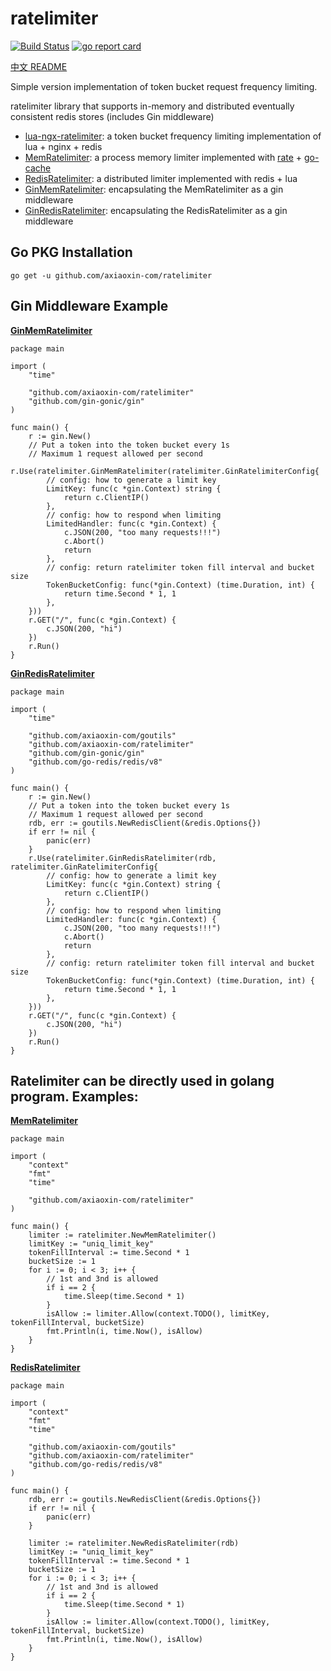 # ratelimiter

[![Build Status](https://travis-ci.org/axiaoxin-com/ratelimiter.svg?branch=master)](https://travis-ci.org/axiaoxin-com/ratelimiter)
[![go report card](https://goreportcard.com/badge/github.com/axiaoxin-com/ratelimiter)](https://goreportcard.com/report/github.com/axiaoxin-com/ratelimiter)

[中文 README](./README_CN.md)

Simple version implementation of token bucket request frequency limiting.

ratelimiter library that supports in-memory and distributed eventually consistent redis stores (includes Gin middleware)

- [lua-ngx-ratelimiter](./lua-ngx-ratelimiter): a token bucket frequency limiting implementation of lua + nginx + redis
- [MemRatelimiter](./mem_ratelimiter.go): a process memory limiter implemented with [rate](https://github.com/golang/time/tree/master/rate) + [go-cache](https://github.com/patrickmn/go-cache)
- [RedisRatelimiter](./redis_ratelimiter.go): a distributed limiter implemented with redis + lua
- [GinMemRatelimiter](./gin_mem_ratelimiter.go): encapsulating the MemRatelimiter as a gin middleware
- [GinRedisRatelimiter](./gin_redis_ratelimiter.go): encapsulating the RedisRatelimiter as a gin middleware

## Go PKG Installation

```
go get -u github.com/axiaoxin-com/ratelimiter
```

## Gin Middleware Example

**[GinMemRatelimiter](./example/gin_mem_ratelimiter.go)**

```
package main

import (
	"time"

	"github.com/axiaoxin-com/ratelimiter"
	"github.com/gin-gonic/gin"
)

func main() {
	r := gin.New()
	// Put a token into the token bucket every 1s
	// Maximum 1 request allowed per second
	r.Use(ratelimiter.GinMemRatelimiter(ratelimiter.GinRatelimiterConfig{
		// config: how to generate a limit key
		LimitKey: func(c *gin.Context) string {
			return c.ClientIP()
		},
		// config: how to respond when limiting
		LimitedHandler: func(c *gin.Context) {
			c.JSON(200, "too many requests!!!")
			c.Abort()
			return
		},
		// config: return ratelimiter token fill interval and bucket size
		TokenBucketConfig: func(*gin.Context) (time.Duration, int) {
			return time.Second * 1, 1
		},
	}))
	r.GET("/", func(c *gin.Context) {
		c.JSON(200, "hi")
	})
	r.Run()
}
```

**[GinRedisRatelimiter](./example/gin_redis_ratelimiter.go)**

```
package main

import (
	"time"

	"github.com/axiaoxin-com/goutils"
	"github.com/axiaoxin-com/ratelimiter"
	"github.com/gin-gonic/gin"
	"github.com/go-redis/redis/v8"
)

func main() {
	r := gin.New()
	// Put a token into the token bucket every 1s
	// Maximum 1 request allowed per second
	rdb, err := goutils.NewRedisClient(&redis.Options{})
	if err != nil {
		panic(err)
	}
	r.Use(ratelimiter.GinRedisRatelimiter(rdb, ratelimiter.GinRatelimiterConfig{
		// config: how to generate a limit key
		LimitKey: func(c *gin.Context) string {
			return c.ClientIP()
		},
		// config: how to respond when limiting
		LimitedHandler: func(c *gin.Context) {
			c.JSON(200, "too many requests!!!")
			c.Abort()
			return
		},
		// config: return ratelimiter token fill interval and bucket size
		TokenBucketConfig: func(*gin.Context) (time.Duration, int) {
			return time.Second * 1, 1
		},
	}))
	r.GET("/", func(c *gin.Context) {
		c.JSON(200, "hi")
	})
	r.Run()
}
```

## Ratelimiter can be directly used in golang program. Examples:

**[MemRatelimiter](./example/mem_ratelimiter.go)**

```
package main

import (
	"context"
	"fmt"
	"time"

	"github.com/axiaoxin-com/ratelimiter"
)

func main() {
	limiter := ratelimiter.NewMemRatelimiter()
	limitKey := "uniq_limit_key"
	tokenFillInterval := time.Second * 1
	bucketSize := 1
	for i := 0; i < 3; i++ {
		// 1st and 3nd is allowed
		if i == 2 {
			time.Sleep(time.Second * 1)
		}
		isAllow := limiter.Allow(context.TODO(), limitKey, tokenFillInterval, bucketSize)
		fmt.Println(i, time.Now(), isAllow)
	}
}
```

**[RedisRatelimiter](./example/redis_ratelimiter.go)**

```
package main

import (
	"context"
	"fmt"
	"time"

	"github.com/axiaoxin-com/goutils"
	"github.com/axiaoxin-com/ratelimiter"
	"github.com/go-redis/redis/v8"
)

func main() {
	rdb, err := goutils.NewRedisClient(&redis.Options{})
	if err != nil {
		panic(err)
	}

	limiter := ratelimiter.NewRedisRatelimiter(rdb)
	limitKey := "uniq_limit_key"
	tokenFillInterval := time.Second * 1
	bucketSize := 1
	for i := 0; i < 3; i++ {
		// 1st and 3nd is allowed
		if i == 2 {
			time.Sleep(time.Second * 1)
		}
		isAllow := limiter.Allow(context.TODO(), limitKey, tokenFillInterval, bucketSize)
		fmt.Println(i, time.Now(), isAllow)
	}
}
```
